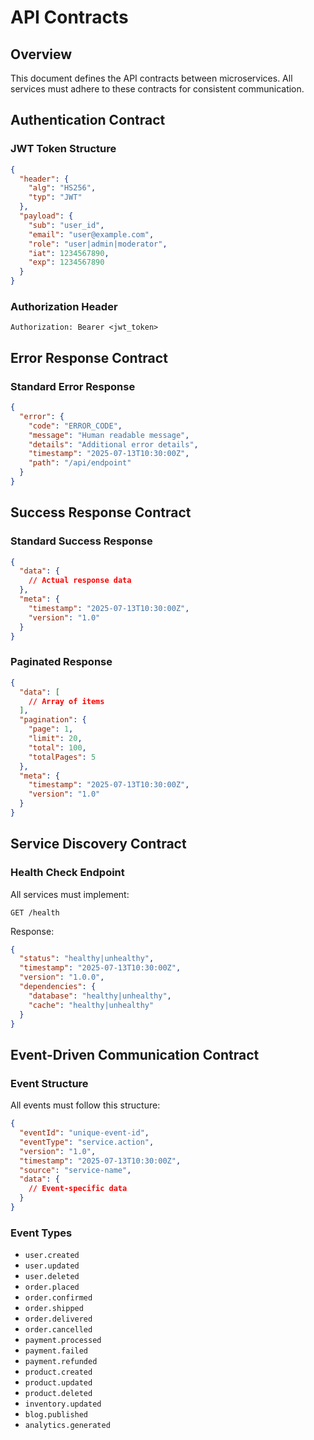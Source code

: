 # API Contracts

## Overview
This document defines the API contracts between microservices. All services must adhere to these contracts for consistent communication.

## Authentication Contract

### JWT Token Structure
```json
{
  "header": {
    "alg": "HS256",
    "typ": "JWT"
  },
  "payload": {
    "sub": "user_id",
    "email": "user@example.com",
    "role": "user|admin|moderator",
    "iat": 1234567890,
    "exp": 1234567890
  }
}
```

### Authorization Header
```
Authorization: Bearer <jwt_token>
```

## Error Response Contract

### Standard Error Response
```json
{
  "error": {
    "code": "ERROR_CODE",
    "message": "Human readable message",
    "details": "Additional error details",
    "timestamp": "2025-07-13T10:30:00Z",
    "path": "/api/endpoint"
  }
}
```

## Success Response Contract

### Standard Success Response
```json
{
  "data": {
    // Actual response data
  },
  "meta": {
    "timestamp": "2025-07-13T10:30:00Z",
    "version": "1.0"
  }
}
```

### Paginated Response
```json
{
  "data": [
    // Array of items
  ],
  "pagination": {
    "page": 1,
    "limit": 20,
    "total": 100,
    "totalPages": 5
  },
  "meta": {
    "timestamp": "2025-07-13T10:30:00Z",
    "version": "1.0"
  }
}
```

## Service Discovery Contract

### Health Check Endpoint
All services must implement:
```
GET /health
```

Response:
```json
{
  "status": "healthy|unhealthy",
  "timestamp": "2025-07-13T10:30:00Z",
  "version": "1.0.0",
  "dependencies": {
    "database": "healthy|unhealthy",
    "cache": "healthy|unhealthy"
  }
}
```

## Event-Driven Communication Contract

### Event Structure
All events must follow this structure:
```json
{
  "eventId": "unique-event-id",
  "eventType": "service.action",
  "version": "1.0",
  "timestamp": "2025-07-13T10:30:00Z",
  "source": "service-name",
  "data": {
    // Event-specific data
  }
}
```

### Event Types
- `user.created`
- `user.updated`
- `user.deleted`
- `order.placed`
- `order.confirmed`
- `order.shipped`
- `order.delivered`
- `order.cancelled`
- `payment.processed`
- `payment.failed`
- `payment.refunded`
- `product.created`
- `product.updated`
- `product.deleted`
- `inventory.updated`
- `blog.published`
- `analytics.generated`
